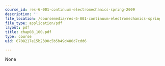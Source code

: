 ```yaml
---
course_id: res-6-001-continuum-electromechanics-spring-2009
description: ''
file_location: /coursemedia/res-6-001-continuum-electromechanics-spring-2009/0708217e15b2390c5b5b49d480d7cdd6_chap08_100.pdf
file_type: application/pdf
layout: pdf
title: chap08_100.pdf
type: course
uid: 0708217e15b2390c5b5b49d480d7cdd6

---
```

None